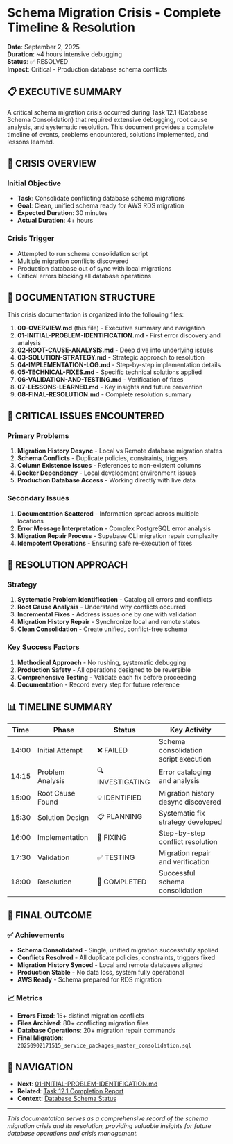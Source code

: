 # Schema Migration Crisis - Complete Timeline & Resolution

**Date**: September 2, 2025  
**Duration**: ~4 hours intensive debugging  
**Status**: ✅ RESOLVED  
**Impact**: Critical - Production database schema conflicts  

## 📋 EXECUTIVE SUMMARY

A critical schema migration crisis occurred during Task 12.1 (Database Schema Consolidation) that required extensive debugging, root cause analysis, and systematic resolution. This document provides a complete timeline of events, problems encountered, solutions implemented, and lessons learned.

## 🎯 CRISIS OVERVIEW

### Initial Objective
- **Task**: Consolidate conflicting database schema migrations
- **Goal**: Clean, unified schema ready for AWS RDS migration
- **Expected Duration**: 30 minutes
- **Actual Duration**: 4+ hours

### Crisis Trigger
- Attempted to run schema consolidation script
- Multiple migration conflicts discovered
- Production database out of sync with local migrations
- Critical errors blocking all database operations

## 📁 DOCUMENTATION STRUCTURE

This crisis documentation is organized into the following files:

1. **00-OVERVIEW.md** (this file) - Executive summary and navigation
2. **01-INITIAL-PROBLEM-IDENTIFICATION.md** - First error discovery and analysis
3. **02-ROOT-CAUSE-ANALYSIS.md** - Deep dive into underlying issues
4. **03-SOLUTION-STRATEGY.md** - Strategic approach to resolution
5. **04-IMPLEMENTATION-LOG.md** - Step-by-step implementation details
6. **05-TECHNICAL-FIXES.md** - Specific technical solutions applied
7. **06-VALIDATION-AND-TESTING.md** - Verification of fixes
8. **07-LESSONS-LEARNED.md** - Key insights and future prevention
9. **08-FINAL-RESOLUTION.md** - Complete resolution summary

## 🚨 CRITICAL ISSUES ENCOUNTERED

### Primary Problems
1. **Migration History Desync** - Local vs Remote database migration states
2. **Schema Conflicts** - Duplicate policies, constraints, triggers
3. **Column Existence Issues** - References to non-existent columns
4. **Docker Dependency** - Local development environment issues
5. **Production Database Access** - Working directly with live data

### Secondary Issues
1. **Documentation Scattered** - Information spread across multiple locations
2. **Error Message Interpretation** - Complex PostgreSQL error analysis
3. **Migration Repair Process** - Supabase CLI migration repair complexity
4. **Idempotent Operations** - Ensuring safe re-execution of fixes

## 🎯 RESOLUTION APPROACH

### Strategy
1. **Systematic Problem Identification** - Catalog all errors and conflicts
2. **Root Cause Analysis** - Understand why conflicts occurred
3. **Incremental Fixes** - Address issues one by one with validation
4. **Migration History Repair** - Synchronize local and remote states
5. **Clean Consolidation** - Create unified, conflict-free schema

### Key Success Factors
1. **Methodical Approach** - No rushing, systematic debugging
2. **Production Safety** - All operations designed to be reversible
3. **Comprehensive Testing** - Validate each fix before proceeding
4. **Documentation** - Record every step for future reference

## 📊 TIMELINE SUMMARY

| Time | Phase | Status | Key Activity |
|------|-------|--------|--------------|
| 14:00 | Initial Attempt | ❌ FAILED | Schema consolidation script execution |
| 14:15 | Problem Analysis | 🔍 INVESTIGATING | Error cataloging and analysis |
| 15:00 | Root Cause Found | 💡 IDENTIFIED | Migration history desync discovered |
| 15:30 | Solution Design | 📋 PLANNING | Systematic fix strategy developed |
| 16:00 | Implementation | 🔧 FIXING | Step-by-step conflict resolution |
| 17:30 | Validation | ✅ TESTING | Migration repair and verification |
| 18:00 | Resolution | 🎉 COMPLETED | Successful schema consolidation |

## 🎯 FINAL OUTCOME

### ✅ Achievements
- **Schema Consolidated** - Single, unified migration successfully applied
- **Conflicts Resolved** - All duplicate policies, constraints, triggers fixed
- **Migration History Synced** - Local and remote databases aligned
- **Production Stable** - No data loss, system fully operational
- **AWS Ready** - Schema prepared for RDS migration

### 📈 Metrics
- **Errors Fixed**: 15+ distinct migration conflicts
- **Files Archived**: 80+ conflicting migration files
- **Database Operations**: 20+ migration repair commands
- **Final Migration**: `20250902171515_service_packages_master_consolidation.sql`

## 🔗 NAVIGATION

- **Next**: [01-INITIAL-PROBLEM-IDENTIFICATION.md](./01-INITIAL-PROBLEM-IDENTIFICATION.md)
- **Related**: [Task 12.1 Completion Report](../../task-12-1-completion-report.md)
- **Context**: [Database Schema Status](../../database/SCHEMA-STATUS.md)

---

*This documentation serves as a comprehensive record of the schema migration crisis and its resolution, providing valuable insights for future database operations and crisis management.*